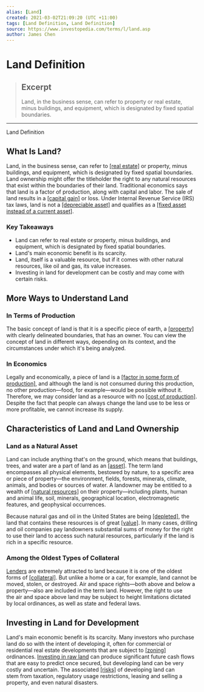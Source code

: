 ```yaml
---
alias: [Land]
created: 2021-03-02T21:09:20 (UTC +11:00)
tags: [Land Definition, Land Definition]
source: https://www.investopedia.com/terms/l/land.asp
author: James Chen
---
```


# Land Definition

> ## Excerpt
> Land, in the business sense, can refer to property or real estate, minus buildings, and equipment, which is designated by fixed spatial boundaries.

---

Land Definition
## What Is Land?

Land, in the business sense, can refer to [[real estate]](https://www.investopedia.com/terms/r/realestate.asp) or property, minus buildings, and equipment, which is designated by fixed spatial boundaries. Land ownership might offer the titleholder the right to any natural resources that exist within the boundaries of their land. Traditional economics says that land is a factor of production, along with capital and labor. The sale of land results in a [[capital gain]](https://www.investopedia.com/terms/c/capitalgain.asp) or loss. Under Internal Revenue Service (IRS) tax laws, land is not a [[depreciable asset]](https://www.investopedia.com/terms/d/depreciable-property.asp) and qualifies as a [[fixed asset instead of a current asset]](https://www.investopedia.com/ask/answers/012815/what-difference-between-fixed-asset-and-current-asset.asp).

### Key Takeaways

-   Land can refer to real estate or property, minus buildings, and equipment, which is designated by fixed spatial boundaries.
-   Land's main economic benefit is its scarcity.
-   Land, itself is a valuable resource, but if it comes with other natural resources, like oil and gas, its value increases.
-   Investing in land for development can be costly and may come with certain risks.

## More Ways to Understand Land

### In Terms of Production

The basic concept of land is that it is a specific piece of earth, a [[property]](https://www.investopedia.com/terms/p/property.asp) with clearly delineated boundaries, that has an owner. You can view the concept of land in different ways, depending on its context, and the circumstances under which it's being analyzed.

### In Economics

Legally and economically, a piece of land is a [[factor in some form of production]](https://www.investopedia.com/terms/f/factors-production.asp), and although the land is not consumed during this production, no other production—food, for example—would be possible without it. Therefore, we may consider land as a resource with no [[cost of production]](https://www.investopedia.com/terms/p/production-cost.asp). Despite the fact that people can always change the land use to be less or more profitable, we cannot increase its supply.

## Characteristics of Land and Land Ownership

### Land as a Natural Asset

Land can include anything that's on the ground, which means that buildings, trees, and water are a part of land as an [[asset]](https://www.investopedia.com/terms/a/asset.asp). The term land encompasses all physical elements, bestowed by nature, to a specific area or piece of property—the environment, fields, forests, minerals, climate, animals, and bodies or sources of water. A landowner may be entitled to a wealth of [[natural resources]](https://www.investopedia.com/articles/basics/12/natural-resource-investing.asp) on their property—including plants, human and animal life, soil, minerals, geographical location, electromagnetic features, and geophysical occurrences. 

Because natural gas and oil in the United States are being [[depleted]](https://www.investopedia.com/terms/d/depletion.asp), the land that contains these resources is of great [[value]](https://www.investopedia.com/terms/l/landvalue.asp). In many cases, drilling and oil companies pay landowners substantial sums of money for the right to use their land to access such natural resources, particularly if the land is rich in a specific resource.

### Among the Oldest Types of Collateral

[Lenders](https://www.investopedia.com/terms/l/lender.asp) are extremely attracted to land because it is one of the oldest forms of [[collateral]](https://www.investopedia.com/terms/c/collateral.asp). But unlike a home or a car, for example, land cannot be moved, stolen, or destroyed. Air and space rights—both above and below a property—also are included in the term land. However, the right to use the air and space above land may be subject to height limitations dictated by local ordinances, as well as state and federal laws.

## Investing in Land for Development

Land's main economic benefit is its scarcity. Many investors who purchase land do so with the intent of developing it, often for commercial or residential real estate developments that are subject to [[zoning]](https://www.investopedia.com/terms/z/zoning.asp) ordinances. [Investing in raw land](https://www.investopedia.com/articles/investing/050614/there-are-more-ways-invest-land-you-think.asp) can produce significant future cash flows that are easy to predict once secured, but developing land can be very costly and uncertain. The associated [[risks]](https://www.investopedia.com/terms/r/risk.asp) of developing land can stem from taxation, regulatory usage restrictions, leasing and selling a property, and even natural disasters.
